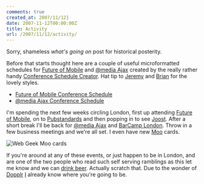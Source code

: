 ```yaml
---
comments: true
created_at: 2007/11/12}
date: 2007-11-12T00:00:00Z
title: Activity
url: /2007/11/12/activity/
---
```


Sorry, shameless *what's going on* post for historical posterity.

Before that starts thought here are a couple of useful microformatted schedules for [Future of Mobile](http://future-of-mobile.com) and [@media Ajax](http://vivabit.com/atmediaAjax/) created by the really rather handy [Conference Schedule Creator](http://dmitry.baranovskiy.com/work/csc/). Hat tip to [Jeremy](http://adactio.com) and [Brian](http://suda.co.uk) for the lovely styles.

-   [Future of Mobile Conference Schedule](http://morethanseven.net/presents/schedules/future-of-mobile-07/)
-   [@media Ajax Conference Schedule](http://morethanseven.net/presents/schedules/atmedia-ajax-07/)

I'm spending the next few weeks circling London, first up attending [Future of Mobile](http://future-of-mobile.com), on to [Pubstandards](http://upcoming.yahoo.com/event/313568/) and then popping in to see [Joost](http://dev.joost.com/). After a short break I'll be back for [@media Ajax](http://vivabit.com/atmediaAjax/) and [BarCamp London](http://barcamp.org/BarCampLondon3). Throw in a few business meetings and we're all set. I even have new [Moo](http://moo.com) cards.

![Web Geek Moo cards](http://morethanseven.net/_assets/media/imgWebGeek.jpg "Web Geek Moo cards")

If you're around at any of these events, or just happen to be in London, and are one of the two people who read such self serving ramblings as this let me know and we can [drink beer](http://foamee.com/). Actually scratch that. Due to the wonder of [Dopplr](http://dopplr.com) [I](http://dopplr.com/traveller/garethr) already know where you're going to be.
